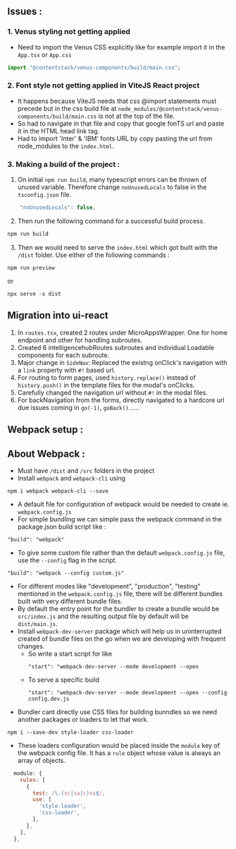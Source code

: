 ## Issues :

### 1. Venus styling not getting applied

- Need to import the Venus CSS explicitly like for example import it in the `App.tsx` or `App.css`

```js
import "@contentstack/venus-components/build/main.css";
```

### 2. Font style not getting applied in ViteJS React project

- It happens because ViteJS needs that css @import statements must precede but in the css build file at `node_modules/@contentstack/venus-components/build/main.css` is not at the top of the file.
- So had to navigate in that file and copy that google fonTS url and paste it in the HTML head link tag.
- Had to import 'Inter' & 'IBM' fonts URL by copy pasting the url from node_modules to the `index.html`.

### 3. Making a build of the project :

1. On initial `npm run build`, many typescript errors can be thrown of unused variable. Therefore change `noUnusedLocals` to false in the `tsconfig.json` file.

```js
    "noUnusedLocals": false,
```

2. Then run the following command for a successful build process.

```bash
npm run build
```

3. Then we would need to serve the `index.html` which got built with the `/dist` folder. Use either of the following commands :

```
npm run preview
```

or

```
npx serve -s dist
```

## Migration into ui-react

1. In `routes.tsx`, created 2 routes under MicroAppsWrapper. One for home endpoint and other for handling subroutes.
2. Created 6 intelligencehubRoutes subroutes and individual Loadable components for each subroute.
3. Major change in `SideNav`: Replaced the existng onClick's navigation with a `link` property with `#!` based url.
4. For routing to form pages, used `history.replace()` instead of `history.push()` in the template files for the modal's onClicks.
5. Carefully changed the navigation url without `#!` in the modal files.
6. For backNavigation from the forms, directly navigated to a hardcore url due issues coming in `go(-1)`, `goBack()`......

## Webpack setup :

## About Webpack :

- Must have `/dist` and `/src` folders in the project
- Install `webpack` and `webpack-cli` using

```
npm i webpack webpack-cli --save
```

- A default file for configuration of webpack would be needed to create ie. `webpack.config.js`
- For simple bundling we can simple pass the webpack command in the package.json build script like :

```
"build": "webpack"
```

- To give some custom file rather than the default `webpack.config.js` file, use the `--config` flag in the script.

```
"build": "webpack --config custom.js"
```

- For different modes like "development", "production", "testing" mentioned in the `webpack.config.js` file, there will be different bundles built with very different bundle files.
- By default the entry point for the bundler to create a bundle would be `src/index.js` and the resulting output file by default will be `dist/main.js`.
- Install `webpack-dev-server` package which will help us in uninterrupted created of bundle files on the go when we are developing with frequent changes.
  - So write a start script for like
    ```
    "start": "webpack-dev-server --mode development --open
    ```
  - To serve a specific build 
    ```
    "start": "webpack-dev-server --mode development --open --config config.dev.js 
    ```
- Bundler cant directly use CSS files for building bunndles so we need another packages or loaders to let that work.

```
npm i --save-dev style-loader css-loader
```

- These loaders configuration would be placed inside the `module` key of the webpack config file. It has a `rule` object whose value is always an array of objects.

```js
  module: {
    rules: [
      {
        test: /\.(sc|sa|c)ss$/,
        use: [
          'style-loader',
          'css-loader',
        ],
      },
    ],
  },
```
